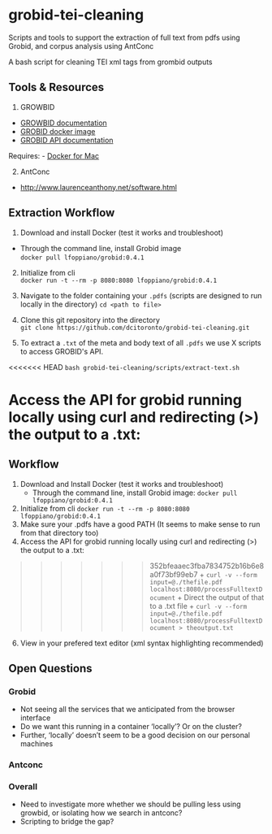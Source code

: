 # grobid-tei-cleaning

Scripts and tools to support the extraction of full text from pdfs using Grobid, and corpus analysis using AntConc

A bash script for cleaning TEI xml tags from grombid outputs

## Tools & Resources

1. GROWBID

  - [GROWBID documentation](https://grobid.readthedocs.io/en/latest/Grobid-service/)
  - [GROBID docker image](https://hub.docker.com/r/lfoppiano/grobid/)
  - [GROBID API documentation](https://github.com/kermitt2/grobid/blob/master/grobid-service/src/main/doc/grobid-service-manual.pdf)

  Requires:
    - [Docker for Mac](https://docs.docker.com/docker-for-mac/)

2. AntConc

  - http://www.laurenceanthony.net/software.html

## Extraction Workflow

1. Download and install Docker (test it works and troubleshoot)
  - Through the command line, install Grobid image  
  `docker pull lfoppiano/grobid:0.4.1`

2. Initialize from cli  
  `docker run -t --rm -p 8080:8080 lfoppiano/grobid:0.4.1`

3. Navigate to the folder containing your `.pdfs` (scripts are designed to run locally in the directory)
  `cd <path to file>`

4. Clone this git repository into the directory  
  `git clone https://github.com/dcitoronto/grobid-tei-cleaning.git`

5. To extract a `.txt` of the meta and body text of all `.pdfs` we use X scripts to access GROBID's API.

<<<<<<< HEAD
  `bash grobid-tei-cleaning/scripts/extract-text.sh`

Access the API for grobid running locally using curl and redirecting (>) the output to a .txt:
=======
## Workflow
1. Download and Install Docker (test it works and troubleshoot)
    + Through the command line, install Grobid image:
    `docker pull lfoppiano/grobid:0.4.1`
2. Initialize from cli
    `docker run -t --rm -p 8080:8080 lfoppiano/grobid:0.4.1`
3. Make sure your .pdfs have a good PATH (It seems to make sense to run from that directory too)
4. Access the API for grobid running locally using curl and redirecting (>) the output to a .txt:
>>>>>>> 352bfeaaec3fba7834752b16b6e8a0f73bf99eb7
    + `curl -v --form input=@./thefile.pdf localhost:8080/processFulltextDocument`
    + Direct the output of that to a .txt file
	+ `curl -v --form input=@./thefile.pdf localhost:8080/processFulltextDocument > theoutput.txt`
6. View in your prefered text editor (xml syntax highlighting recommended)

## Open Questions
### Grobid
+ Not seeing all the services that we anticipated from the browser interface
+ Do we want this running in a container ‘locally’? Or on the cluster?
+ Further, ‘locally’ doesn’t seem to be a good decision on our personal machines

### Antconc

### Overall
+ Need to investigate more whether we should be pulling less using growbid, or isolating how we search in antconc?
+ Scripting to bridge the gap?
